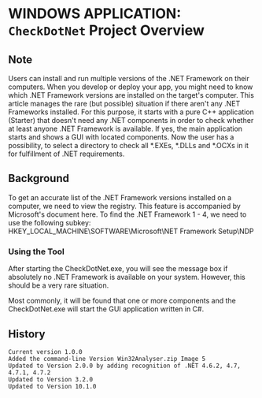 # WINDOWS APPLICATION: `CheckDotNet` Project Overview

## Note

Users can install and run multiple versions of the .NET Framework on their computers. When you develop or deploy your app, you might need to know which .NET Framework versions are installed on the target's computer. This article manages the rare (but possible) situation if there aren't any .NET Frameworks installed. For this purpose, it starts with a pure C++ application (Starter) that doesn't need any .NET components in order to check whether at least anyone .NET Framework is available. If yes, the main application starts and shows a GUI with located components. Now the user has a possibility, to select a directory to check all *.EXEs, *.DLLs and *.OCXs in it for fulfillment of .NET requirements.

## Background

To get an accurate list of the .NET Framework versions installed on a computer, we need to view the registry. This feature is accompanied by Microsoft's document here. To find the .NET Framework 1 - 4, we need to use the following subkey:
HKEY_LOCAL_MACHINE\SOFTWARE\Microsoft\NET Framework Setup\NDP

### Using the Tool

After starting the CheckDotNet.exe, you will see the message box if absolutely no .NET Framework is available on your system.
However, this should be a very rare situation.

Most commonly, it will be found that one or more components and the CheckDotNet.exe will start the GUI application written in C#.

## History

    Current version 1.0.0
    Added the command-line Version Win32Analyser.zip Image 5
    Updated to Version 2.0.0 by adding recognition of .NET 4.6.2, 4.7, 4.7.1, 4.7.2
    Updated to Version 3.2.0
    Updated to Version 10.1.0
